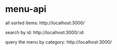 # menu-api

all sorted items:
http://localhost:3000/

search by id:
http://localhost:3000/:id

query the menu by category:
http://localhost:3000/
